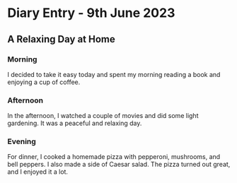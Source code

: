 # Diary Entry - 9th June 2023

## A Relaxing Day at Home

### Morning
I decided to take it easy today and spent my morning reading a book and enjoying a cup of coffee.

### Afternoon
In the afternoon, I watched a couple of movies and did some light gardening. It was a peaceful and relaxing day.

### Evening
For dinner, I cooked a homemade pizza with pepperoni, mushrooms, and bell peppers. I also made a side of Caesar salad. The pizza turned out great, and I enjoyed it a lot.
